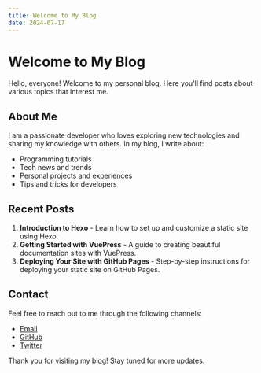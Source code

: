 ```yaml
---
title: Welcome to My Blog
date: 2024-07-17
---
```


# Welcome to My Blog

Hello, everyone! Welcome to my personal blog. Here you'll find posts about various topics that interest me.

## About Me

I am a passionate developer who loves exploring new technologies and sharing my knowledge with others. In my blog, I write about:

- Programming tutorials
- Tech news and trends
- Personal projects and experiences
- Tips and tricks for developers

## Recent Posts

1. **Introduction to Hexo** - Learn how to set up and customize a static site using Hexo.
2. **Getting Started with VuePress** - A guide to creating beautiful documentation sites with VuePress.
3. **Deploying Your Site with GitHub Pages** - Step-by-step instructions for deploying your static site on GitHub Pages.

## Contact

Feel free to reach out to me through the following channels:

- [Email](mailto:your.email@example.com)
- [GitHub](https://github.com/your-username)
- [Twitter](https://twitter.com/your-username)

Thank you for visiting my blog! Stay tuned for more updates.


